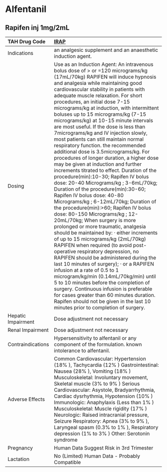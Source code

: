 # Alfentanil

## Rapifen inj 1mg/2mL

| TAH Drug Code      | [**IRAP**](https://www.tahsda.org.tw/drugs/hissearch.php?drug_code=IRAP)                                                                                                                                                                                                                                                                                                                                                                                                                                                                                                                                                                                                                                                                                                                                                                                                                                                                                                                                                                                                                                                                                                                                                                                                                                                                                                                                                                                                                                                                                                                                                                      |
|:-------------------|:----------------------------------------------------------------------------------------------------------------------------------------------------------------------------------------------------------------------------------------------------------------------------------------------------------------------------------------------------------------------------------------------------------------------------------------------------------------------------------------------------------------------------------------------------------------------------------------------------------------------------------------------------------------------------------------------------------------------------------------------------------------------------------------------------------------------------------------------------------------------------------------------------------------------------------------------------------------------------------------------------------------------------------------------------------------------------------------------------------------------------------------------------------------------------------------------------------------------------------------------------------------------------------------------------------------------------------------------------------------------------------------------------------------------------------------------------------------------------------------------------------------------------------------------------------------------------------------------------------------------------------------------|
| Indications        | an analgesic supplement and an anaesthetic induction agent.                                                                                                                                                                                                                                                                                                                                                                                                                                                                                                                                                                                                                                                                                                                                                                                                                                                                                                                                                                                                                                                                                                                                                                                                                                                                                                                                                                                                                                                                                                                                                                                   |
| Dosing             | Use as an Induction Agent: An intravenous bolus dose of > or =120 micrograms/kg (17mL/70kg) RAPIFEN will induce hypnosis and analgesia while maintaining good cardiovascular stability in patients with adequate muscle relaxation. For short procedures, an initial dose 7-15 micrograms/kg at induction, with intermittent boluses up to 15 micrograms/kg (7-15 micrograms/kg) at 10-15 minute intervals are most useful. If the dose is less than 7micrograms/kg and IV injection slowly, most patients can still maintain normal respiratory function. the recommended additional dose is 3.5micrograms/kg. For procedures of longer duration, a higher dose may be given at induction and further increments titrated to effect. Duration of the procedure(min):10-30; Rapifen IV bolus dose: 20-40 Micrograms/kg ; 3-6mL/70kg; Duration of the procedure(min):30-60; Rapifen IV bolus dose: 40-80 Micrograms/kg ; 6-12mL/70kg; Duration of the procedure(min):>60; Rapifen IV bolus dose: 80-150 Micrograms/kg ; 12-20mL/70kg; When surgery is more prolonged or more traumatic, analgesia should be maintained by: ‧ either increments of up to 15 micrograms/kg (2mL/70kg) RAPIFEN when required (to avoid post-operative respiratory depression, no RAPIFEN should be administered during the last 10 minutes of surgery); ‧ or a RAPIFEN infusion at a rate of 0.5 to 1 microgram/kg/min (0.14mL/70kg/min) until 5 to 10 minutes before the completion of surgery. Continuous infusion is preferable for cases greater than 60 minutes duration. Rapifen should not be given in the last 10 minutes prior to completion of surgery. |
| Hepatic Impairment | Dose adjustment not necessary                                                                                                                                                                                                                                                                                                                                                                                                                                                                                                                                                                                                                                                                                                                                                                                                                                                                                                                                                                                                                                                                                                                                                                                                                                                                                                                                                                                                                                                                                                                                                                                                                 |
| Renal Impairment   | Dose adjustment not necessary                                                                                                                                                                                                                                                                                                                                                                                                                                                                                                                                                                                                                                                                                                                                                                                                                                                                                                                                                                                                                                                                                                                                                                                                                                                                                                                                                                                                                                                                                                                                                                                                                 |
| Contraindications  | Hypersensitivity to alfentanil or any component of the formulation. known intolerance to alfentanil.                                                                                                                                                                                                                                                                                                                                                                                                                                                                                                                                                                                                                                                                                                                                                                                                                                                                                                                                                                                                                                                                                                                                                                                                                                                                                                                                                                                                                                                                                                                                          |
| Adverse Effects    | Common Cardiovascular: Hypertension (18% ), Tachycardia (12% ) Gastrointestinal: Nausea (28% ), Vomiting (18% ) Musculoskeletal: Involuntary movement, Skeletal muscle (3% to 9% ) Serious Cardiovascular: Asystole, Bradyarrhythmia, Cardiac dysrhythmia, Hypotension (10% ) Immunologic: Anaphylaxis (Less than 1% ) Musculoskeletal: Muscle rigidity (17% ) Neurologic: Raised intracranial pressure, Seizure Respiratory: Apnea (3% to 9% ), Laryngeal spasm (0.3% to 1% ), Respiratory depression (1% to 3% ) Other: Serotonin syndrome                                                                                                                                                                                                                                                                                                                                                                                                                                                                                                                                                                                                                                                                                                                                                                                                                                                                                                                                                                                                                                                                                                  |
| Pregnancy          | Human Data Suggest Risk in 3rd Trimester                                                                                                                                                                                                                                                                                                                                                                                                                                                                                                                                                                                                                                                                                                                                                                                                                                                                                                                                                                                                                                                                                                                                                                                                                                                                                                                                                                                                                                                                                                                                                                                                      |
| Lactation          | No (Limited) Human Data - Probably Compatible                                                                                                                                                                                                                                                                                                                                                                                                                                                                                                                                                                                                                                                                                                                                                                                                                                                                                                                                                                                                                                                                                                                                                                                                                                                                                                                                                                                                                                                                                                                                                                                                 |

